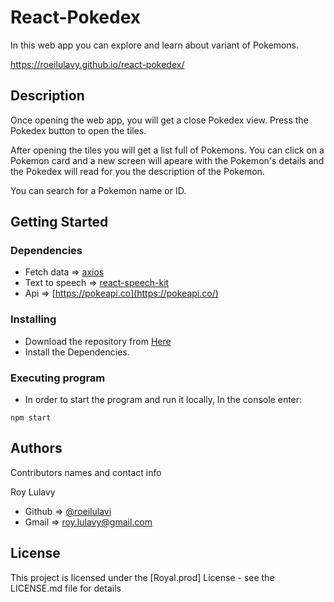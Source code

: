 # React-Pokedex

In this web app you can explore and learn about variant of Pokemons.

https://roeilulavy.github.io/react-pokedex/


## Description

Once opening the web app, you will get a close Pokedex view.
Press the Pokedex button to open the tiles.

After opening the tiles you will get a list full of Pokemons.
You can click on a Pokemon card and a new screen will apeare with the Pokemon's details and the Pokedex will read for you the description of the Pokemon.

You can search for a Pokemon name or ID.

## Getting Started

### Dependencies

* Fetch data => [axios](https://www.npmjs.com/package/axios)
* Text to speech => [react-speech-kit](https://www.npmjs.com/package/react-speech-kit)
* Api => [https://pokeapi.co](https://pokeapi.co/)

### Installing

* Download the repository from [Here](https://github.com/roeilulavy/react-pokedex) 
* Install the Dependencies.

### Executing program

* In order to start the program and run it locally, In the console enter:
```
npm start
```

## Authors

Contributors names and contact info

Roy Lulavy
- Github => [@roeilulavi](https://github.com/roeilulavy)
- Gmail => [roy.lulavy@gmail.com](roy.lulavy@gmail.com)


## License

This project is licensed under the [Royal.prod] License - see the LICENSE.md file for details
